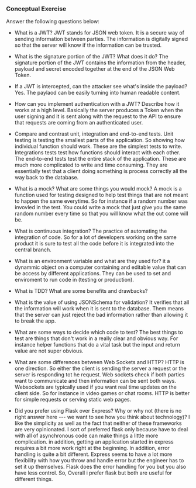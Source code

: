 ### Conceptual Exercise

Answer the following questions below:

- What is a JWT?
JWT stands for JSON web token. It is a secure way of sending information between parties. The information is digitally signed so that the server will know if the information can be trusted.

- What is the signature portion of the JWT?  What does it do?
The signature portion of the JWT contains the information from the header, payload and secret encoded together at the end of the JSON Web Token.

- If a JWT is intercepted, can the attacker see what's inside the payload?
Yes. The paylaod can be easily turning into human readable content.

- How can you implement authentication with a JWT?  Describe how it works at a high level.
Basically the server produces a Token when the user signing and it is sent along with the request to the API to ensure that requests are coming from an authenticated user.

- Compare and contrast unit, integration and end-to-end tests.
Unit testing is testing the smallest parts of the application. So showing how individual function should work. These are the simplest tests to write. Integrations tests test how functions should interact with each other. The end-to-end tests test the entire stack of the application. These are much more complicated to write and time consuming. They are essentially test that a client doing something is process correctly all the way back to the database.

- What is a mock? What are some things you would mock?
A mock is a function used for testing designed to help test things that are not meant to happen the same everytime. So for instance if a random number was invovled in the test. You could write a mock that just give you the same random number every time so that you will know what the out come will be.

- What is continuous integration?
The practice of automating the integration of code. So for a lot of developers working on the same product it is sure to test all the code before it is integrated into the central branch. 

- What is an environment variable and what are they used for?
it a dynammic object on a computer containing and editable value that can be access by different applications. They can be used to set and enviroment to run code in (testing or production). 
- What is TDD? What are some benefits and drawbacks?

- What is the value of using JSONSchema for validation?
It verifies that all the information will work when it is sent to the database. Them means that the server can just reject the bad information rather than allowing it to break the app.

- What are some ways to decide which code to test?
The best things to test are things that don't work in a really clear and obvious way. For instance helper functions that do a vital task but the input and return value are not super obvious.

- What are some differences between Web Sockets and HTTP?
HTTP is one direction. So either the client is sending the server a request or the server is responding tot he request. Web sockets check if both parties want to communicate and then information can be sent both ways. Websockets are typically used if you want real time updates on the client side. So for instance in video games or chat rooms. HTTP is better for simple requests or serving static web pages.

- Did you prefer using Flask over Express? Why or why not (there is no right 
  answer here --- we want to see how you think about technology)?
I like the simplicity as well as the fact that neither of these frameworks are very opinionated. I sort of preferred flask only because have to deal with all of asynchronous code can make things a little more complication. in addition, getting an application started in express requires a bit more work right at the beginning. In addition, error handling is quite a bit different. Express seems to have a lot more flexibility with how you throw and handle error but the engineer has to set it up themselves. Flask does the error handling for you but you also have less control. So, Overall i prefer flask but both are useful for different things. 

